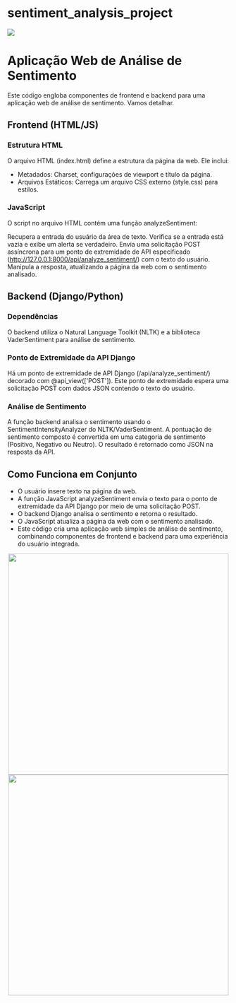 # sentiment_analysis_project

<img src="https://github.com/jaysijj/sentiment_analysis_project/assets/93339762/4b63d731-d9ae-47f6-96bb-9ea3d3d55804"/>

# Aplicação Web de Análise de Sentimento
Este código engloba componentes de frontend e backend para uma aplicação web de análise de sentimento. Vamos detalhar.

## Frontend (HTML/JS)
### Estrutura HTML
O arquivo HTML (index.html) define a estrutura da página da web. Ele inclui:

- Metadados: Charset, configurações de viewport e título da página.
- Arquivos Estáticos: Carrega um arquivo CSS externo (style.css) para estilos.

### JavaScript
O script no arquivo HTML contém uma função analyzeSentiment:

Recupera a entrada do usuário da área de texto.
Verifica se a entrada está vazia e exibe um alerta se verdadeiro.
Envia uma solicitação POST assíncrona para um ponto de extremidade de API especificado (http://127.0.0.1:8000/api/analyze_sentiment/) com o texto do usuário.
Manipula a resposta, atualizando a página da web com o sentimento analisado.


## Backend (Django/Python)
### Dependências
O backend utiliza o Natural Language Toolkit (NLTK) e a biblioteca VaderSentiment para análise de sentimento.

### Ponto de Extremidade da API Django
Há um ponto de extremidade de API Django (/api/analyze_sentiment/) decorado com @api_view(['POST']). Este ponto de extremidade espera uma solicitação POST com dados JSON contendo o texto do usuário.

### Análise de Sentimento
A função backend analisa o sentimento usando o SentimentIntensityAnalyzer do NLTK/VaderSentiment.
A pontuação de sentimento composto é convertida em uma categoria de sentimento (Positivo, Negativo ou Neutro).
O resultado é retornado como JSON na resposta da API.


## Como Funciona em Conjunto
- O usuário insere texto na página da web.
- A função JavaScript analyzeSentiment envia o texto para o ponto de extremidade da API Django por meio de uma solicitação POST.
- O backend Django analisa o sentimento e retorna o resultado.
- O JavaScript atualiza a página da web com o sentimento analisado.
- Este código cria uma aplicação web simples de análise de sentimento, combinando componentes de frontend e backend para uma experiência do usuário integrada.

<div align=center>
  <img src="https://github.com/jaysijj/sentiment_analysis_project/assets/93339762/df18afb3-ab71-4f3e-8312-0996b53b2b10" width=500px/>
  <img src="https://github.com/jaysijj/sentiment_analysis_project/assets/93339762/d4a4fdc5-49d1-4a28-a206-04e3d23e9d99" width=500px/>
</div>


